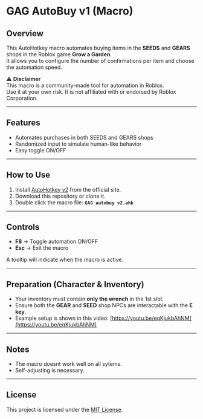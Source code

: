 # GAG AutoBuy v1 (Macro)

## Overview

This AutoHotkey macro automates buying items in the **SEEDS** and **GEARS** shops in the Roblox game **Grow a Garden**.  
It allows you to configure the number of confirmations per item and choose the automation speed.

⚠️ **Disclaimer**  
This macro is a community-made tool for automation in Roblox.  
Use it at your own risk. It is not affiliated with or endorsed by Roblox Corporation.

---

## Features

- Automates purchases in both SEEDS and GEARS shops  
- Randomized input to simulate human-like behavior  
- Easy toggle ON/OFF  

---

## How to Use

1. Install [AutoHotkey v2](https://www.autohotkey.com/) from the official site.  
2. Download this repository or clone it.  
3. Double click the macro file: **`GAG autobuy v2.ahk`**  

---

## Controls

- **F8** → Toggle automation ON/OFF  
- **Esc** → Exit the macro  

A tooltip will indicate when the macro is active.  

---

## Preparation (Character & Inventory)

- Your inventory must contain **only the wrench** in the 1st slot.  
- Ensure both the **GEAR** and **SEED** shop NPCs are interactable with the **E key**.  
- Example setup is shown in this video: [https://youtu.be/eqKjukbAhNM](https://youtu.be/eqKjukbAhNM)  

---

## Notes

- The macro doesnt work well on all sytems.
- Self-adjusting is necessary.

---

## License

This project is licensed under the [MIT License](LICENSE).  
